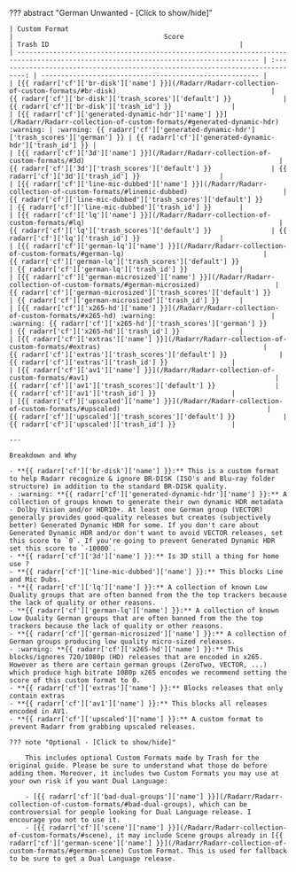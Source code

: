 <!-- markdownlint-disable MD041-->
??? abstract "German Unwanted - [Click to show/hide]"

    | Custom Format                                                                                                                       |                                      Score                                      | Trash ID                                                |
    | ----------------------------------------------------------------------------------------------------------------------------------- | :-----------------------------------------------------------------------------: | ------------------------------------------------------- |
    | [{{ radarr['cf']['br-disk']['name'] }}](/Radarr/Radarr-collection-of-custom-formats/#br-disk)                                       |            {{ radarr['cf']['br-disk']['trash_scores']['default'] }}             | {{ radarr['cf']['br-disk']['trash_id'] }}               |
    | [{{ radarr['cf']['generated-dynamic-hdr']['name'] }}](/Radarr/Radarr-collection-of-custom-formats/#generated-dynamic-hdr) :warning: | :warning: {{ radarr['cf']['generated-dynamic-hdr']['trash_scores']['german'] }} | {{ radarr['cf']['generated-dynamic-hdr']['trash_id'] }} |
    | [{{ radarr['cf']['3d']['name'] }}](/Radarr/Radarr-collection-of-custom-formats/#3d)                                                 |               {{ radarr['cf']['3d']['trash_scores']['default'] }}               | {{ radarr['cf']['3d']['trash_id'] }}                    |
    | [{{ radarr['cf']['line-mic-dubbed']['name'] }}](/Radarr/Radarr-collection-of-custom-formats/#linemic-dubbed)                        |        {{ radarr['cf']['line-mic-dubbed']['trash_scores']['default'] }}         | {{ radarr['cf']['line-mic-dubbed']['trash_id'] }}       |
    | [{{ radarr['cf']['lq']['name'] }}](/Radarr/Radarr-collection-of-custom-formats/#lq)                                                 |               {{ radarr['cf']['lq']['trash_scores']['default'] }}               | {{ radarr['cf']['lq']['trash_id'] }}                    |
    | [{{ radarr['cf']['german-lq']['name'] }}](/Radarr/Radarr-collection-of-custom-formats/#german-lq)                                   |           {{ radarr['cf']['german-lq']['trash_scores']['default'] }}            | {{ radarr['cf']['german-lq']['trash_id'] }}             |
    | [{{ radarr['cf']['german-microsized']['name'] }}](/Radarr/Radarr-collection-of-custom-formats/#german-microsized)                   |       {{ radarr['cf']['german-microsized']['trash_scores']['default'] }}        | {{ radarr['cf']['german-microsized']['trash_id'] }}     |
    | [{{ radarr['cf']['x265-hd']['name'] }}](/Radarr/Radarr-collection-of-custom-formats/#x265-hd) :warning:                             |        :warning: {{ radarr['cf']['x265-hd']['trash_scores']['german'] }}        | {{ radarr['cf']['x265-hd']['trash_id'] }}               |
    | [{{ radarr['cf']['extras']['name'] }}](/Radarr/Radarr-collection-of-custom-formats/#extras)                                         |             {{ radarr['cf']['extras']['trash_scores']['default'] }}             | {{ radarr['cf']['extras']['trash_id'] }}                |
    | [{{ radarr['cf']['av1']['name'] }}](/Radarr/Radarr-collection-of-custom-formats/#av1)                                               |              {{ radarr['cf']['av1']['trash_scores']['default'] }}               | {{ radarr['cf']['av1']['trash_id'] }}                   |
    | [{{ radarr['cf']['upscaled']['name'] }}](/Radarr/Radarr-collection-of-custom-formats/#upscaled)                                     |            {{ radarr['cf']['upscaled']['trash_scores']['default'] }}            | {{ radarr['cf']['upscaled']['trash_id'] }}              |

    ---

    Breakdown and Why

    - **{{ radarr['cf']['br-disk']['name'] }}:** This is a custom format to help Radarr recognize & ignore BR-DISK (ISO's and Blu-ray folder structure) in addition to the standard BR-DISK quality.
    - :warning: **{{ radarr['cf']['generated-dynamic-hdr']['name'] }}:** A collection of groups known to generate their own dynamic HDR metadata - Dolby Vision and/or HDR10+. At least one German group (VECTOR) generally provides good-quality releases but creates (subjectively better) Generated Dynamic HDR for some. If you don't care about Generated Dynamic HDR and/or don't want to avoid VECTOR releases, set this score to `0`. If you're going to prevent Generated Dynamic HDR set this score to `-10000`.
    - **{{ radarr['cf']['3d']['name'] }}:** Is 3D still a thing for home use ?
    - **{{ radarr['cf']['line-mic-dubbed']['name'] }}:** This blocks Line and Mic Dubs.
    - **{{ radarr['cf']['lq']['name'] }}:** A collection of known Low Quality groups that are often banned from the the top trackers because the lack of quality or other reasons.
    - **{{ radarr['cf']['german-lq']['name'] }}:** A collection of known Low Quality German groups that are often banned from the the top trackers because the lack of quality or other reasons.
    - **{{ radarr['cf']['german-microsized']['name'] }}:** A collection of German groups producing low quality micro-sized releases.
    - :warning: **{{ radarr['cf']['x265-hd']['name'] }}:** This blocks/ignores 720/1080p (HD) releases that are encoded in x265. However as there are certain german groups (ZeroTwo, VECTOR, ...) which produce high bitrate 1080p x265 encodes we recommend setting the score of this custom format to 0.
    - **{{ radarr['cf']['extras']['name'] }}:** Blocks releases that only contain extras
    - **{{ radarr['cf']['av1']['name'] }}:** This blocks all releases encoded in AV1.
    - **{{ radarr['cf']['upscaled']['name'] }}:** A custom format to prevent Radarr from grabbing upscaled releases.

    ??? note "Optional - [Click to show/hide]"

        This includes optional Custom Formats made by Trash for the original guide. Please be sure to understand what those do before adding them. Moreover, it includes two Custom Formats you may use at your own risk if you want Dual Language:

        - [{{ radarr['cf']['bad-dual-groups']['name'] }}](/Radarr/Radarr-collection-of-custom-formats/#bad-dual-groups), which can be controversial for people looking for Dual Language release. I encourage you not to use it.
        - [{{ radarr['cf']['scene']['name'] }}](/Radarr/Radarr-collection-of-custom-formats/#scene), it may include Scene groups already in [{{ radarr['cf']['german-scene']['name'] }}](/Radarr/Radarr-collection-of-custom-formats/#german-scene) Custom Format. This is used for fallback to be sure to get a Dual Language release.
<!-- markdownlint-enable MD041-->
